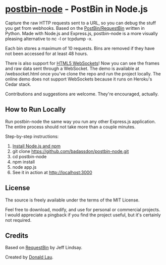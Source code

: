 [postbin-node](http://postbin.hackyon.com/) - PostBin in Node.js
================================================================

Capture the raw HTTP requests sent to a URL, so you can debug the stuff you get from webhooks. Based on the [PostBin/RequestBin](http://requestb.in/) written in Python. Made with Node.js and Express.js, postbin-node is a more visually pleasing alternative to nc -l or tcpdump -x.

Each bin stores a maximum of 10 requests. Bins are removed if they have not been accessed for at least 48 hours.

There is also support for [HTML5 WebSockets](http://en.wikipedia.org/wiki/WebSocket)! Now you can see the frames and raw data sent through a WebSocket. The demo is available at /websocket.html once you've clone the repo and run the project locally. The online demo does not support WebSockets because it runs on Heroku's Cedar stack.

Contributions and suggestions are welcome. They're encouraged, actually.


How to Run Locally
--------------------------------------
Run postbin-node the same way you run any other Express.js application. The entire process should not take more than a couple minutes. 

Step-by-step instructions:

1. [Install Node.js and npm](https://github.com/joyent/node/wiki/Installation)
2. git clone https://github.com/badassdon/postbin-node.git
3. cd postbin-node
4. npm install
5. node app.js
6. See it in action at [http://localhost:3000](http://localhost:3000/)


License
--------------------------------------
The source is freely available under the terms of the MIT License. 

Feel free to download, modify, and use for personal or commercial projects. I would appreciate a pingback if you find the project useful, but it's certainly not required. 


Credits
--------------------------------------
Based on [RequestBin](http://requestb.in/) by Jeff Lindsay. 

Created by [Donald Lau](http://www.badassdon.com).

